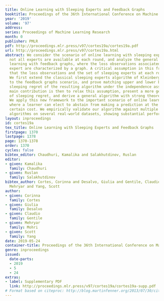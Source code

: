 ```yaml
---
title: Online Learning with Sleeping Experts and Feedback Graphs
booktitle: Proceedings of the 36th International Conference on Machine Learning
year: '2019'
volume: '97'
address: 
series: Proceedings of Machine Learning Research
month: 0
publisher: PMLR
pdf: http://proceedings.mlr.press/v97/cortes19a/cortes19a.pdf
url: http://proceedings.mlr.press/v97/cortes19a.html
abstract: We consider the scenario of online learning with sleeping experts, where
  not all experts are available at each round, and analyze the general framework of
  learning with feedback graphs, where the loss observations associated with each
  expert are characterized by a graph. A critical assumption in this framework is
  that the loss observations and the set of sleeping experts at each round are independent.
  We first extend the classical sleeping experts algorithm of Kleinberg et al. 2008
  to the feedback graphs scenario, and prove matching upper and lower bounds for the
  sleeping regret of the resulting algorithm under the independence assumption. Our
  main contribution is then to relax this assumption, present a more general notion
  of sleeping regret, and derive a general algorithm with strong theoretical guarantees.
  We apply this new framework to the important scenario of online learning with abstention,
  where a learner can elect to abstain from making a prediction at the price of a
  certain cost. We empirically validate our algorithm against multiple online abstention
  algorithms on several real-world datasets, showing substantial performance improvements.
layout: inproceedings
id: cortes19a
tex_title: Online Learning with Sleeping Experts and Feedback Graphs
firstpage: 1370
lastpage: 1378
page: 1370-1378
order: 1370
cycles: false
bibtex_editor: Chaudhuri, Kamalika and Salakhutdinov, Ruslan
editor:
- given: Kamalika
  family: Chaudhuri
- given: Ruslan
  family: Salakhutdinov
bibtex_author: Cortes, Corinna and Desalvo, Giulia and Gentile, Claudio and Mohri,
  Mehryar and Yang, Scott
author:
- given: Corinna
  family: Cortes
- given: Giulia
  family: Desalvo
- given: Claudio
  family: Gentile
- given: Mehryar
  family: Mohri
- given: Scott
  family: Yang
date: 2019-05-24
container-title: Proceedings of the 36th International Conference on Machine Learning
genre: inproceedings
issued:
  date-parts:
  - 2019
  - 5
  - 24
extras:
- label: Supplementary PDF
  link: http://proceedings.mlr.press/v97/cortes19a/cortes19a-supp.pdf
# Format based on citeproc: http://blog.martinfenner.org/2013/07/30/citeproc-yaml-for-bibliographies/
---
```

